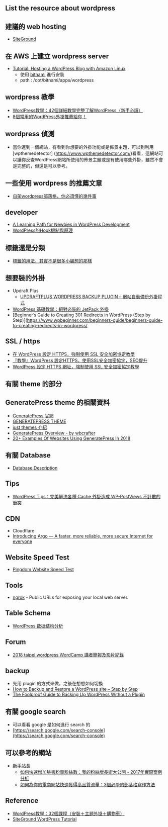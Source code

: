 ## List the resource about wordpress

## 建議的 web hosting
  * [SiteGround](https://www.siteground.com)

## 在 AWS 上建立 wordpress server
  - [Tutorial: Hosting a WordPress Blog with Amazon Linux](https://docs.aws.amazon.com/en_us/AWSEC2/latest/UserGuide/hosting-wordpress.html)
    * 使用 [bitnami](https://zh.wikipedia.org/wiki/Bitnami) 進行安裝
    * path : /opt/bitnami/apps/wordpress

## wordpress 教學
  - [WordPress教學：42個詳細教學完整了解WordPress（新手必讀）](https://startablog.tips/wordpress-tutorial-step-by-step/)
  - [8個常用的WordPress外掛推薦給你！](https://startablog.tips/most-useful-wordpress-plugins/)

## wordpress 偵測
  - 當你進到一個網站，有看到你想要的外掛功能或是佈景主題，可以到利用 [wpthemedetector] (https://www.wpthemedetector.com/)看看，這網站可以讓你反查WordPress網站所使用的佈景主題或是有使用哪些外掛，雖然不會是完整的，但還是可以參考。

## 一些使用 wordpress 的推薦文章
  - [自架wordpress部落格，你必須懂的幾件事](http://nicaiqing.com/blog/1884/%E8%87%AA%E6%9E%B6wordpress%E9%83%A8%E8%90%BD%E6%A0%BC.html)

## developer
  * [A Learning Path for Newbies in WordPress Development](https://medium.freecodecamp.org/learning-path-for-newbies-in-wordpress-development-a283981adf53)
  * [WordPress的Hook機制與原理](http://www.mrmu.com.tw/2011/10/10/wordpress-hook/)

## 標籤還是分類
  - [標籤的用法，其實不是很多小編想的那樣](https://fredjame.com/tag-bf52d7cdb036)

## 想要裝的外掛
  - Updraft Plus
    - [UPDRAFTPLUS WORDPRESS BACKUP PLUGIN – 網站自動備份外掛程式](https://wordpress.blog.tw/updraftplus-wordpress-backup-plugin/)
  - [WordPress 基礎教學：絕對必裝的 JetPack 外掛](https://startpress.cc/post/jetpack-for-wordpress.html)
  - [Beginner’s Guide to Creating 301 Redirects in WordPress (Step by Step)](https://www.wpbeginner.com/beginners-guide/beginners-guide-to-creating-redirects-in-wordpress/

## SSL / https
  * [在 WordPress 設定 HTTPS，強制使用 SSL 安全加密協定教學](https://free.com.tw/moving-to-https-on-wordpress/)
  * [『教學』WordPress 設定HTTPS，使用SSL安全加密協定，SEO提升](https://www.techmarks.com/wordpress-https-tech/)
  * [WordPress 設定 HTTPS 網址，強制使用 SSL 安全加密協定教學](https://blog.gtwang.org/wordpress/moving-to-https-on-wordpress/)

## 有關 theme 的部分

## GeneratePress theme 的相關資料
  - [GeneratePress 官網](https://generatepress.com/)
  - [GENERATEPRESS THEME](https://codespress.com/generatepress-theme/)
  - [just themes 介紹](https://justfreethemes.com/generatepress/)
  - [GeneratePress Overview - by wbcrafter](https://www.wpcrafter.com/review/generatepress/)
  - [20+ Examples Of Websites Using GeneratePress In 2018](https://wplift.com/generatepress-examples-showcase)

## 有關 Database
  * [Database Description](https://codex.wordpress.org/Database_Description)

## Tips
  * [WordPress Tips：完美解決各種 Cache 外掛造成 WP-PostViews 不計數的衝突](https://carrielis.com/post/fix-all-kinds-cache-plugins-with-wordpress-postviews-plugin-unable-to-counts-bug.html)

## CDN
  * Cloudflare
  * [Introducing Argo — A faster, more reliable, more secure Internet for everyone](https://blog.cloudflare.com/argo/)

## Website Speed Test
  * [Pingdom Website Speed Test](https://tools.pingdom.com/)

## Tools
  * [ngrok](https://ngrok.com/) - Public URLs for exposing your local web server.

## Table Schema
  * [WordPress 数据结构分析](https://www.oschina.net/question/163913_32508)

## Forum
  * [2018 taipei wordpress WordCamp 講者簡報及影片紀錄](https://2018.taipei.wordcamp.org/2018/10/29/slideshows)

## backup
  * 先用 plugin 的方式來做，之後在想想如何切換
  * [How to Backup and Restore a WordPress site – Step by Step](https://www.enginethemes.com/backup-restore-wordpress-site/) 
  * [The Foolproof Guide to Backing Up WordPress Without a Plugin](https://skillcrush.com/2015/04/23/backing-up-wordpress/)

## 有關 google search
  * 可以看看 google 是如何進行 search 的
  * [https://search.google.com/search-console](https://search.google.com/search-console)

## 可以參考的網站
  * [新手站長](https://newbieboss.com/)
    * [如何快速增加臉書粉專粉絲數：我的粉絲增長術大公開 - 2017年實際案例分析](https://newbieboss.com/how-to-grow-facebook-fans-fast/)
    * [如何為你的電商網站快速獲得高品質流量：3個必學的部落格寫作方法](https://newbieboss.com/content-marketing-tips/)

## Reference
  * [WordPress教學：32個課程（安裝＋主題外掛＋購物車）](https://daotw.com/wordpress%E6%95%99%E5%AD%B8/)
  * [SiteGround WordPress Tutorial](https://www.siteground.com/tutorials/wordpress/)
